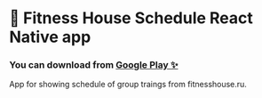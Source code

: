 # 🏅 Fitness House Schedule React Native app
### You can download from [Google Play ✨](https://play.google.com/store/apps/details?id=ru.patriotovsky.fitnesshouse)

App for showing schedule of group traings from fitnesshouse.ru.

